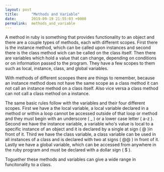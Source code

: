 ```yaml
---
layout: post
title:      "Methods and Variable"
date:       2019-09-19 21:55:03 +0000
permalink:  methods_and_variable
---
```



A method in ruby is something that provides functionality to an object and there are a couple types of methods, each with different scopes. First there is the instance method, which can be called upon instances and second there is the class method wich can be called on the class itself. Then there are variables which hold a value that can change, depending on conditions or on information passed to the program. They have a few scopes to them such as local, instance, class, and global variables. 

With methods of different scoopes there are things to remember, because an instance method does not have the same scope as a class method it can not call an instance method on a class itself. Also vice versa a class method can not call a class method on a instance. 

The same basic rules follow with the variables and their four different scopes. First we have a the local variable, a local variable declared in a method or within a loop cannot be accessed outside of that loop or method and they must begin with an underscore ( _ ) or  a lower case letter ( a-z ). Second we have the instance variable, a variable who's value is local to a specific instance of an object and it is declared by a single at sign ( @ )in front of it. Third we have the class variable, a class variable can be used in all instances of a class and is declared with two at signs ( @@ ) in front of it. Lastly we have a global variable, which can be accessed from anywhere in the ruby program and must be declared with a dollar sign ( $ ).

Toguether these methods and variables can give a wide range in funcitonality to a class.


